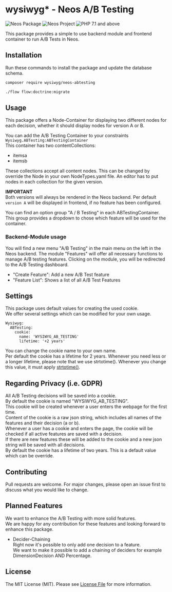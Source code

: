 # wysiwyg* - Neos A/B Testing
![Neos Package](https://img.shields.io/badge/Neos-Package-blue.svg "Neos Package")
![Neos Project](https://img.shields.io/badge/Neos-%20%3E=%203.2%20-blue.svg "Neos Project")
![PHP 7.1 and above](https://img.shields.io/badge/PHP-%20%3E=%207.1%20-blue.svg "PHP >= 7.1")

This package provides a simple to use backend module and frontend container to run A/B Tests in Neos.  


## Installation
Run these commands to install the package and update the database schema.
```bash
composer require wysiwyg/neos-abtesting

./flow flow:doctrine:migrate
```

## Usage
This package offers a Node-Container for displaying two different nodes for each decision, whether it should display nodes for version A or B. 

You can add the A/B Testing Container to your constraints 
`Wysiwyg.ABTesting:ABTestingContainer`  
This container has two contentCollections:
* itemsa
* itemsb

These collections accept all content nodes.
This can be changed by override the Node in your own NodeTypes.yaml file.
An editor has to put nodes in each collection for the given version.

**IMPORTANT**  
Both versions will always be rendered in the Neos backend.
Per default `version A` will be displayed in frontend, if no feature has been configured.

You can find an option group "A / B Testing" in each ABTestingContainer.
This group provides a dropdown to chose which feature will be used for the container.

### Backend-Module usage
You will find a new menu "A/B Testing" in the main menu on the left in the Neos backend.
The module "Features" will offer all necessary functions to manage A/B testing features.
Clicking on the module, you will be redirected to the A/B Testing dashboard.
* "Create Feature": Add a new A/B Test feature
* "Feature List": Shows a list of all A/B Test Features

## Settings
This package uses default values for creating the used cookie.  
We offer several settings which can be modified for your own usage.  
```
Wysiwyg:  
  ABTesting:  
    cookie:  
      name: 'WYSIWYG_AB_TESTING'  
      lifetime: '+2 years'  
```

You can change the cookie name to your own name.  
Per default the cookie has a lifetime for 2 years. Whenever you need less or a longer lifetime, please note that we use strtotime().
Whenever you change this value, it must apply [strtotime()](https://www.php.net/manual/de/function.strtotime.php).


## Regarding Privacy (i.e. GDPR)
All A/B Testing decisions will be saved into a cookie.  
By default the cookie is named "WYSIWYG_AB_TESTING".  
This cookie will be created whenever a user enters the webpage for the first time.  
Content of the cookie is a raw json string, which includes all names of the features and their decision (a or b).  
Whenever a user has a cookie and enters the page, the cookie will be checked if all active features are saved with a decision.  
If there are new features these will be added to the cookie and a new json string will be saved with all decisions.  
By default the cookie has a lifetime of two years. This is a default value which can be override.
 
## Contributing
Pull requests are welcome. For major changes, please open an issue first to discuss what you would like to change.  

## Planned Features
We want to enhance the A/B Testing with more solid features.  
We are happy for any contribution for these features and looking forward to enhance this package.
* Decider-Chaining  
Right now it's possible to only add one decision to a feature.  
We want to make it possible to add a chaining of deciders for example DimensionDecision AND Percentage.

## License
The MIT License (MIT). Please see [License File](LICENSE) for more information.